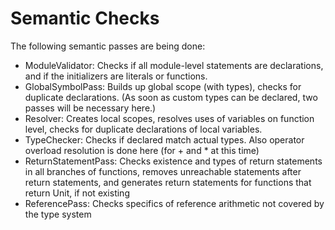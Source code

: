 # Semantic Checks

The following semantic passes are being done:
- ModuleValidator: Checks if all module-level statements are declarations, and if the initializers are literals or functions.
- GlobalSymbolPass: Builds up global scope (with types), checks for duplicate declarations. (As soon as custom types can be declared, two passes will be necessary here.)
- Resolver: Creates local scopes, resolves uses of variables on function level, checks for duplicate declarations of local variables.
- TypeChecker: Checks if declared match actual types. Also operator overload resolution is done here (for + and * at this time)
- ReturnStatementPass: Checks existence and types of return statements in all branches of functions, removes unreachable statements after return statements, and generates return statements for functions that return Unit, if not existing
- ReferencePass: Checks specifics of reference arithmetic not covered by the type system
